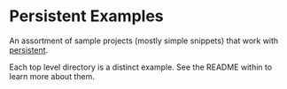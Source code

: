 # Persistent Examples

An assortment of sample projects (mostly simple snippets) that work with [persistent](https://www.yesodweb.com/book/persistent).

Each top level directory is a distinct example. See the README within to learn more about them.